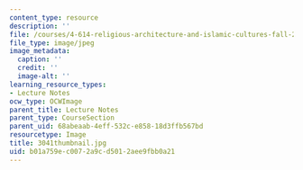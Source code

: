 ```yaml
---
content_type: resource
description: ''
file: /courses/4-614-religious-architecture-and-islamic-cultures-fall-2002/b01a759ec0072a9cd5012aee9fbb0a21_3041thumbnail.jpg
file_type: image/jpeg
image_metadata:
  caption: ''
  credit: ''
  image-alt: ''
learning_resource_types:
- Lecture Notes
ocw_type: OCWImage
parent_title: Lecture Notes
parent_type: CourseSection
parent_uid: 68abeaab-4eff-532c-e858-18d3ffb567bd
resourcetype: Image
title: 3041thumbnail.jpg
uid: b01a759e-c007-2a9c-d501-2aee9fbb0a21
---
```

